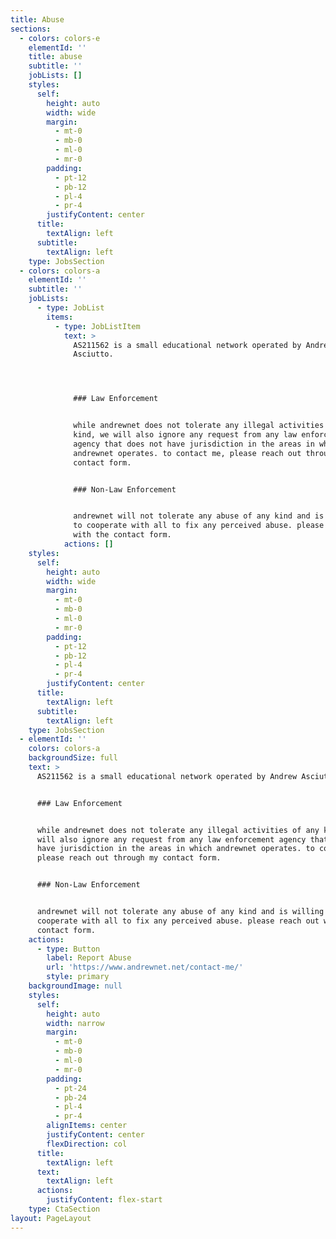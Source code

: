 ```yaml
---
title: Abuse
sections:
  - colors: colors-e
    elementId: ''
    title: abuse
    subtitle: ''
    jobLists: []
    styles:
      self:
        height: auto
        width: wide
        margin:
          - mt-0
          - mb-0
          - ml-0
          - mr-0
        padding:
          - pt-12
          - pb-12
          - pl-4
          - pr-4
        justifyContent: center
      title:
        textAlign: left
      subtitle:
        textAlign: left
    type: JobsSection
  - colors: colors-a
    elementId: ''
    subtitle: ''
    jobLists:
      - type: JobList
        items:
          - type: JobListItem
            text: >
              AS211562 is a small educational network operated by Andrew
              Asciutto.




              ### Law Enforcement


              while andrewnet does not tolerate any illegal activities of any
              kind, we will also ignore any request from any law enforcement
              agency that does not have jurisdiction in the areas in which
              andrewnet operates. to contact me, please reach out through my
              contact form.


              ### Non-Law Enforcement


              andrewnet will not tolerate any abuse of any kind and is willing
              to cooperate with all to fix any perceived abuse. please reach out
              with the contact form.
            actions: []
    styles:
      self:
        height: auto
        width: wide
        margin:
          - mt-0
          - mb-0
          - ml-0
          - mr-0
        padding:
          - pt-12
          - pb-12
          - pl-4
          - pr-4
        justifyContent: center
      title:
        textAlign: left
      subtitle:
        textAlign: left
    type: JobsSection
  - elementId: ''
    colors: colors-a
    backgroundSize: full
    text: >
      AS211562 is a small educational network operated by Andrew Asciutto.


      ### Law Enforcement


      while andrewnet does not tolerate any illegal activities of any kind, we
      will also ignore any request from any law enforcement agency that does not
      have jurisdiction in the areas in which andrewnet operates. to contact me,
      please reach out through my contact form.


      ### Non-Law Enforcement


      andrewnet will not tolerate any abuse of any kind and is willing to
      cooperate with all to fix any perceived abuse. please reach out with the
      contact form.
    actions:
      - type: Button
        label: Report Abuse
        url: 'https://www.andrewnet.net/contact-me/'
        style: primary
    backgroundImage: null
    styles:
      self:
        height: auto
        width: narrow
        margin:
          - mt-0
          - mb-0
          - ml-0
          - mr-0
        padding:
          - pt-24
          - pb-24
          - pl-4
          - pr-4
        alignItems: center
        justifyContent: center
        flexDirection: col
      title:
        textAlign: left
      text:
        textAlign: left
      actions:
        justifyContent: flex-start
    type: CtaSection
layout: PageLayout
---
```

